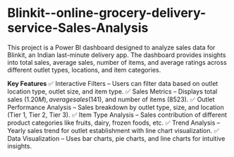 # Blinkit--online-grocery-delivery-service-Sales-Analysis
This project is a Power BI dashboard designed to analyze sales data for Blinkit, an Indian last-minute delivery app. The dashboard provides insights into total sales, average sales, number of items, and average ratings across different outlet types, locations, and item categories.

**Key Features**
✅ Interactive Filters – Users can filter data based on outlet location type, outlet size, and item type.
✅ Sales Metrics – Displays total sales ($1.20M), average sales ($141), and number of items (8523).
✅ Outlet Performance Analysis – Sales breakdown by outlet type, size, and location (Tier 1, Tier 2, Tier 3).
✅ Item Type Analysis – Sales contribution of different product categories like fruits, dairy, frozen foods, etc.
✅ Trend Analysis – Yearly sales trend for outlet establishment with line chart visualization.
✅ Data Visualization – Uses bar charts, pie charts, and line charts for intuitive insights.
